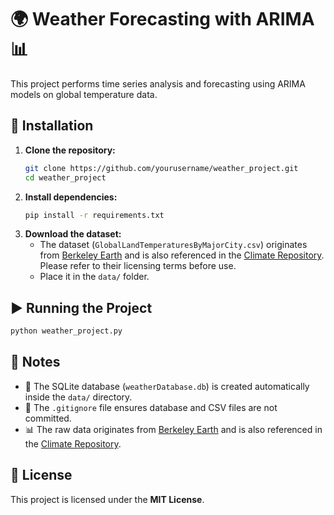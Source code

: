 # 🌍 Weather Forecasting with ARIMA 📊

This project performs time series analysis and forecasting using ARIMA models on global temperature data.

## 🚀 Installation

1. **Clone the repository:**
   ```sh
   git clone https://github.com/yourusername/weather_project.git
   cd weather_project
   ```
2. **Install dependencies:**
   ```sh
   pip install -r requirements.txt
   ```
3. **Download the dataset:**
   - The dataset (`GlobalLandTemperaturesByMajorCity.csv`) originates from [Berkeley Earth](http://berkeleyearth.org/data/) and is also referenced in the [Climate Repository](https://github.com/gindeleo/climate/tree/main/data). Please refer to their licensing terms before use.
   - Place it in the `data/` folder.

## ▶️ Running the Project

```sh
python weather_project.py
```

## 📝 Notes
- 📂 The SQLite database (`weatherDatabase.db`) is created automatically inside the `data/` directory.
- 🛑 The `.gitignore` file ensures database and CSV files are not committed.
- 📊 The raw data originates from [Berkeley Earth](http://berkeleyearth.org/data/) and is also referenced in the [Climate Repository](https://github.com/gindeleo/climate/tree/main/data).

## 📜 License
This project is licensed under the **MIT License**.


